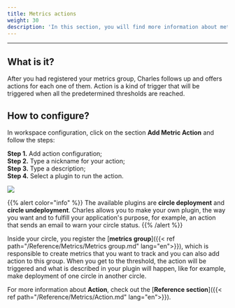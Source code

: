```yaml
---
title: Metrics actions
weight: 30
description: 'In this section, you will find more information about metrics'' actions.'
---
```


---

## **What is it?** 

After you had registered your metrics group, Charles follows up and offers actions for each one of them. Action is a kind of trigger that will be triggered when all the predetermined thresholds are reached.

## **How to configure?** 

In workspace configuration, click on the section **Add Metric Action** and follow the steps: 

**Step 1.** Add action configuration;  
**Step 2.** Type a nickname for your action;  
**Step 3.** Type a description;  
**Step 4.** Select a plugin to run the action.

![](/shared/workspace_metricaction%20%281%29.gif)

{{% alert color="info" %}}
The available plugins are **circle deployment** and **circle undeployment**. Charles allows you to make your own plugin, the way you want and to fulfill your application's purpose, for example, an action that sends an email to warn your circle status.
{{% /alert %}}

Inside your circle, you register the [**metrics group**]({{< ref path="/Reference/Metrics/Metrics group.md" lang="en">}}), which is responsible to create metrics that you want to track and you can also add action to this group. When you get to the threshold, the action will be triggered and what is described in your plugin will happen, like for example, make deployment of one circle in another circle. 

For more information about **Action**, check out the [**Reference section**]({{< ref path="/Reference/Metrics/Action.md" lang="en">}}).